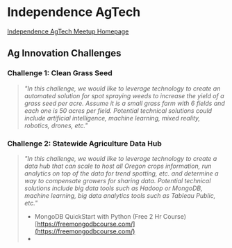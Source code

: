# Independence AgTech
[Independence AgTech Meetup Homepage](https://www.meetup.com/Independence-Ag-Tech-Meetup/ "Meetup Homepage")

## Ag Innovation Challenges

### Challenge 1: Clean Grass Seed
> *"In this challenge, we would like to leverage technology to create an automated solution for spot spraying weeds to increase the yield of a grass seed per acre.  Assume it is a small grass farm with 6 fields and each one is 50 acres per field.  Potential technical solutions could include artificial 
intelligence, machine learning, mixed reality, robotics, drones, etc."*

### Challenge 2: Statewide Agriculture Data Hub
> *"In this challenge, we would like to leverage technology to create a data hub that can scale to host all Oregon crops information, run analytics on top of the data for trend spotting, etc. and determine a way to compensate growers for sharing data.  Potential technical solutions include big data tools such as Hadoop or MongoDB, machine learning, big data analytics tools such as Tableau Public, etc."*
> + MongoDB QuickStart with Python (Free 2 Hr Course) [https://freemongodbcourse.com/](https://freemongodbcourse.com/)
> + 
> 